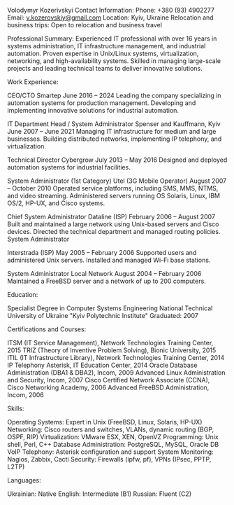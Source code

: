 Volodymyr Kozerivskyi
Contact Information: Phone: +380 (93) 4902277
Email: v.kozerovskiy@gmail.com
Location: Kyiv, Ukraine
Relocation and business trips: Open to relocation and business travel

Professional Summary: Experienced IT professional with over 16 years in systems administration, IT infrastructure management, and industrial automation. Proven expertise in Unix/Linux systems, virtualization, networking, and high-availability systems. Skilled in managing large-scale projects and leading technical teams to deliver innovative solutions.

Work Experience:

CEO/CTO
Smartep
June 2016 – 2024
Leading the company specializing in automation systems for production management.
Developing and implementing innovative solutions for industrial automation.

IT Department Head / System Administrator
Spenser and Kauffmann, Kyiv
June 2007 – June 2021
Managing IT infrastructure for medium and large businesses.
Building distributed networks, implementing IP telephony, and virtualization.

Technical Director
Cybergrow
July 2013 – May 2016
Designed and deployed automation systems for industrial facilities.

System Administrator (1st Category)
Utel (3G Mobile Operator)
August 2007 – October 2010
Operated service platforms, including SMS, MMS, NTMS, and video streaming.
Administered servers running OS Solaris, Linux, IBM OS/2, HP-UX, and Cisco systems.

Chief System Administrator
Dataline (ISP)
February 2006 – August 2007
Built and maintained a large network using Unix-based servers and Cisco devices.
Directed the technical department and managed routing policies.
System Administrator

Interstrada (ISP)
May 2005 – February 2006
Supported users and administered Unix servers.
Installed and managed Wi-Fi base stations.

System Administrator
Local Network
August 2004 – February 2006
Maintained a FreeBSD server and a network of up to 200 computers.


Education:

Specialist Degree in Computer Systems Engineering
National Technical University of Ukraine "Kyiv Polytechnic Institute"
Graduated: 2007

Certifications and Courses:

ITSM (IT Service Management), Network Technologies Training Center, 2015
TRIZ (Theory of Inventive Problem Solving), Bionic University, 2015
ITIL (IT Infrastructure Library), Network Technologies Training Center, 2014
IP Telephony Asterisk, IT Education Center, 2014
Oracle Database Administration (DBA1 & DBA2), Incom, 2009
Advanced Linux Administration and Security, Incom, 2007
Cisco Certified Network Associate (CCNA), Cisco Networking Academy, 2006
Advanced FreeBSD Administration, Incom, 2006

Skills:

Operating Systems: Expert in Unix (FreeBSD, Linux, Solaris, HP-UX)
Networking: Cisco routers and switches, VLANs, dynamic routing (BGP, OSPF, RIP)
Virtualization: VMware ESX, XEN, OpenVZ
Programming: Unix shell, Perl, C++
Database Administration: PostgreSQL, MySQL, Oracle DB
VoIP Telephony: Asterisk configuration and support
System Monitoring: Nagios, Zabbix, Cacti
Security: Firewalls (ipfw, pf), VPNs (IPsec, PPTP, L2TP)

Languages:

Ukrainian: Native
English: Intermediate (B1)
Russian: Fluent (C2)



